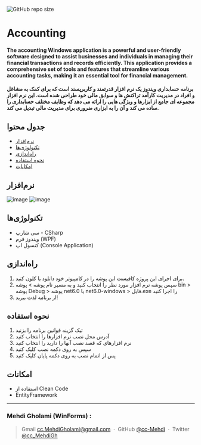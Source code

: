 ![GitHub repo size](https://img.shields.io/github/repo-size/cc-Mehdi/Accounting-WinForms)

# Accounting


#### The accounting Windows application is a powerful and user-friendly software designed to assist businesses and individuals in managing their financial transactions and records efficiently. This application provides a comprehensive set of tools and features that streamline various accounting tasks, making it an essential tool for financial management.

#### برنامه حسابداری ویندوز یک نرم افزار قدرتمند و کاربرپسند است که برای کمک به مشاغل و افراد در مدیریت کارآمد تراکنش ها و سوابق مالی خود طراحی شده است. این نرم افزار مجموعه ای جامع از ابزارها و ویژگی هایی را ارائه می دهد که وظایف مختلف حسابداری را ساده می کند و آن را به ابزاری ضروری برای مدیریت مالی تبدیل می کند.


## جدول محتوا
* [نرم‌افزار](#نرمافزار)
* [تکنولوژی‌ها](#تکنولوژیها)
* [راه‌اندازی](#راهاندازی)
* [نحوه استفاده](#نحوه-استفاده)
* [امکانات](#امکانات)


## نرم‌افزار
![image](https://github.com/cc-Mehdi/AppsInstaller/assets/57840939/4bd1d1c4-592c-4f0b-bc3e-ee6cab6b4205) ![image](https://github.com/cc-Mehdi/AppsInstaller/assets/57840939/42ad5e48-3019-4fa7-a3a9-d2305e03b230)



## تکنولوژی‌ها
* سی شارپ - CSharp
* ویندوز فرم (WPF)
* کنسول اپ (Console Application)

## راه‌اندازی
1. برای اجرای این پروژه کافیست این پوشه را در کامپیوتر خود دانلود یا کلون کنید. 
2. سپس پوشه نرم افزار مورد نظر را انتخاب کنید و به مسیر نام پوشه > پوشه bin > پوشه Debug > پوشه net6.0 یا net6.0-windows > فایل.exe را اجرا کنید
4. از برنامه لذت ببرید!

## نحوه استفاده
1. تیک گزینه قوانین برنامه را بزنید
2. آدرس محل نصب نرم افزارها را انتخاب کنید
3. نرم افزارهای که قصد نصب آنها را دارید را انتخاب کنید
4. سپس به روی دکمه نصب کلیک کنید
5. پس از اتمام نصب به روی دکمه پایان کلیک کنید

## امکانات
* استفاده از Clean Code
* EntityFramework


---
### Mehdi Gholami (WinForms) : 
> Gmail [cc.MehdiGholami@gmail.com](cc.MehdiGholami@gmail.com) &nbsp;&middot;&nbsp;
> GitHub [@cc-Mehdi](https://github.com/cc-Mehdi) &nbsp;&middot;&nbsp;
> Twitter [@cc_MehdiGh](https://twitter.com/cc_mehdigh)
